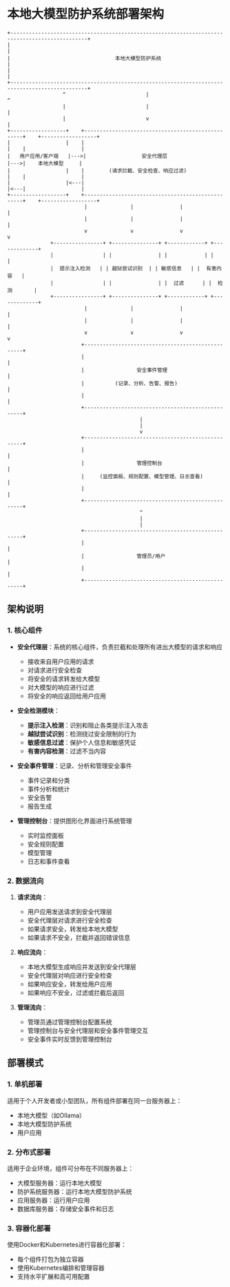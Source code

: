# 本地大模型防护系统部署架构

```
+-----------------------------------------------------------------------------------------------+
|                                                                                               |
|                                  本地大模型防护系统                                              |
|                                                                                               |
+-----------------------------------------------------------------------------------------------+
                  ^                          |                           ^
                  |                          |                           |
                  |                          v                           |
+------------------+    +--------------------------------------------------+    +------------------+
|                  |    |                                                  |    |                  |
|   用户应用/客户端   |--->|                  安全代理层                      |--->|    本地大模型     |
|                  |    |        (请求拦截、安全检查、响应过滤)                |    |                  |
|                  |<---|                                                  |<---|                  |
+------------------+    +--------------------------------------------------+    +------------------+
                         |              |               |              |
                         |              |               |              |
                         v              v               v              v
              +----------------+ +---------------+ +------------+ +-------------+
              |                | |               | |            | |             |
              |  提示注入检测   | | 越狱尝试识别  | | 敏感信息   | |  有害内容   |
              |                | |               | |  过滤      | |  检测       |
              +----------------+ +---------------+ +------------+ +-------------+
                         |              |               |              |
                         |              |               |              |
                         v              v               v              v
                        +--------------------------------------------------+
                        |                                                  |
                        |                 安全事件管理                      |
                        |          (记录、分析、告警、报告)                 |
                        |                                                  |
                        +--------------------------------------------------+
                                           |
                                           |
                                           v
                        +--------------------------------------------------+
                        |                                                  |
                        |                 管理控制台                        |
                        |     (监控面板、规则配置、模型管理、日志查看)       |
                        |                                                  |
                        +--------------------------------------------------+
                                           ^
                                           |
                                           |
                        +--------------------------------------------------+
                        |                                                  |
                        |                 管理员/用户                       |
                        |                                                  |
                        +--------------------------------------------------+
```

## 架构说明

### 1. 核心组件

- **安全代理层**：系统的核心组件，负责拦截和处理所有进出大模型的请求和响应
  - 接收来自用户应用的请求
  - 对请求进行安全检查
  - 将安全的请求转发给大模型
  - 对大模型的响应进行过滤
  - 将安全的响应返回给用户应用

- **安全检测模块**：
  - **提示注入检测**：识别和阻止各类提示注入攻击
  - **越狱尝试识别**：检测绕过安全限制的行为
  - **敏感信息过滤**：保护个人信息和敏感凭证
  - **有害内容检测**：过滤不当内容

- **安全事件管理**：记录、分析和管理安全事件
  - 事件记录和分类
  - 事件分析和统计
  - 安全告警
  - 报告生成

- **管理控制台**：提供图形化界面进行系统管理
  - 实时监控面板
  - 安全规则配置
  - 模型管理
  - 日志和事件查看

### 2. 数据流向

1. **请求流向**：
   - 用户应用发送请求到安全代理层
   - 安全代理层对请求进行安全检查
   - 如果请求安全，转发给本地大模型
   - 如果请求不安全，拦截并返回错误信息

2. **响应流向**：
   - 本地大模型生成响应并发送到安全代理层
   - 安全代理层对响应进行安全检查
   - 如果响应安全，转发给用户应用
   - 如果响应不安全，过滤或拦截后返回

3. **管理流向**：
   - 管理员通过管理控制台配置系统
   - 管理控制台与安全代理层和安全事件管理交互
   - 安全事件实时反馈到管理控制台

## 部署模式

### 1. 单机部署

适用于个人开发者或小型团队，所有组件部署在同一台服务器上：
- 本地大模型（如Ollama）
- 本地大模型防护系统
- 用户应用

### 2. 分布式部署

适用于企业环境，组件可分布在不同服务器上：
- 大模型服务器：运行本地大模型
- 防护系统服务器：运行本地大模型防护系统
- 应用服务器：运行用户应用
- 数据库服务器：存储安全事件和日志

### 3. 容器化部署

使用Docker和Kubernetes进行容器化部署：
- 每个组件打包为独立容器
- 使用Kubernetes编排和管理容器
- 支持水平扩展和高可用配置
